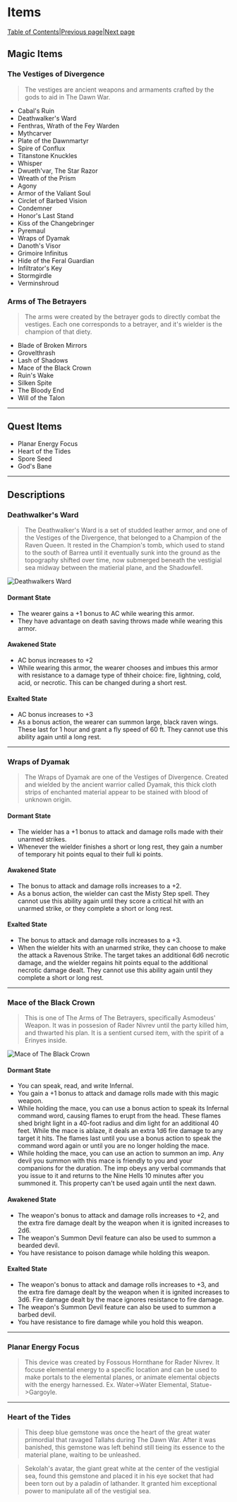 # Items
[Table of Contents][TC]|[Previous page][P]|[Next page][S]

## Magic Items
### The Vestiges of Divergence
>The vestiges are ancient weapons and armaments crafted by the gods to aid in The Dawn War.
- Cabal's Ruin
- Deathwalker's Ward
- Fenthras, Wrath of the Fey Warden
- Mythcarver
- Plate of the Dawnmartyr
- Spire of Conflux
- Titanstone Knuckles
- Whisper
- Dwueth'var, The Star Razor
- Wreath of the Prism
- Agony
- Armor of the Valiant Soul
- Circlet of Barbed Vision
- Condemner
- Honor's Last Stand
- Kiss of the Changebringer
- Pyremaul
- Wraps of Dyamak
- Danoth's Visor
- Grimoire Infinitus
- Hide of the Feral Guardian
- Infiltrator's Key
- Stormgirdle
- Verminshroud

### Arms of The Betrayers
>The arms were created by the betrayer gods to directly combat the vestiges. Each one corresponds to a betrayer, and it's wielder is the champion of that diety.
- Blade of Broken Mirrors
- Grovelthrash
- Lash of Shadows
- Mace of the Black Crown
- Ruin's Wake
- Silken Spite
- The Bloody End
- Will of the Talon
---------------------------------------------------------------------------------------------------------------------------------------------------------------------------------
## Quest Items
- Planar Energy Focus
- Heart of the Tides
- Spore Seed
- God's Bane
---------------------------------------------------------------------------------------------------------------------------------------------------------------------------------
## Descriptions

### Deathwalker's Ward
>The Deathwalker's Ward is a set of studded leather armor, and one of the Vestiges of the Divergence, that belonged to a Champion of the Raven Queen. It rested in the Champion's tomb, which used to stand to the south of Barrea until it eventually sunk into the ground as the topography shifted over time, now submerged beneath the vestigial sea midway between the matierial plane, and the Shadowfell.

![Deathwalkers Ward](https://static.wikia.nocookie.net/criticalrole/images/f/f2/Deathwalkers-Ward-by-David-Rodrigues.jpg/revision/latest/scale-to-width-down/310?cb=20160808141609)

#### Dormant State
- The wearer gains a +1 bonus to AC while wearing this armor.
- They have advantage on death saving throws made while wearing this armor.

#### Awakened State
- AC bonus increases to +2
- While wearing this armor, the wearer chooses and imbues this armor with resistance to a damage type of thheir choice: fire, lightning, cold, acid, or necrotic. This can be changed during a short rest.

#### Exalted State
- AC bonus increases to +3
- As a bonus action, the wearer can summon large, black raven wings. These last for 1 hour and grant a fly speed of 60 ft. They cannot use this ability again until a long rest.
---------------------------------------------------------------------------------------------------------------------------------------------------------------------------------

### Wraps of Dyamak
>The Wraps of Dyamak are one of the Vestiges of Divergence. Created and wielded by the ancient warrior called Dyamak, this thick cloth strips of enchanted material appear to be stained with blood of unknown origin.

#### Dormant State
- The wielder has a +1 bonus to attack and damage rolls made with their unarmed strikes.
- Whenever the wielder finishes a short or long rest, they gain a number of temporary hit points equal to their full ki points.

#### Awakened State
- The bonus to attack and damage rolls increases to a +2.
- As a bonus action, the wielder can cast the Misty Step spell. They cannot use this ability again until they score a critical hit with an unarmed strike, or they complete a short or long rest.

#### Exalted State
- The bonus to attack and damage rolls increases to a +3.
- When the wielder hits with an unarmed strike, they can choose to make the attack a Ravenous Strike. The target takes an additional 6d6 necrotic damage, and the wielder regains hit points equal to the additional necrotic damage dealt. They cannot use this ability again until they complete a short or long rest.
---------------------------------------------------------------------------------------------------------------------------------------------------------------------------------

### Mace of the Black Crown
>This is one of The Arms of The Betrayers, specifically Asmodeus' Weapon. It was in possesion of Rader Nivrev until the party killed him, and thwarted his plan. It is a sentient cursed item, with the spirit of a Erinyes inside.

![Mace of The Black Crown](https://static.wikia.nocookie.net/blaedura-official/images/d/d0/BlackMace.png/revision/latest?cb=20201110005531)

#### Dormant State
- You can speak, read, and write Infernal.
- You gain a +1 bonus to attack and damage rolls made with this magic weapon.
- While holding the mace, you can use a bonus action to speak its Infernal command word, causing flames to erupt from the head. These flames shed bright light in a 40-foot radius and dim light for an additional 40 feet. While the mace is ablaze, it deals an extra 1d6 fire damage to any target it hits. The flames last until you use a bonus action to speak the command word again or until you are no longer holding the mace.
- While holding the mace, you can use an action to summon an imp. Any devil you summon with this mace is friendly to you and your companions for the duration. The imp obeys any verbal commands that you issue to it and returns to the Nine Hells 10 minutes after you summoned it. This property can't be used again until the next dawn.

#### Awakened State
- The weapon's bonus to attack and damage rolls increases to +2, and the extra fire damage dealt by the weapon when it is ignited increases to 2d6.
- The weapon's Summon Devil feature can also be used to summon a bearded devil.
- You have resistance to poison damage while holding this weapon.

#### Exalted State
- The weapon's bonus to attack and damage rolls increases to +3, and the extra fire damage dealt by the weapon when it is ignited increases to 3d6. Fire damage dealt by the mace ignores resistance to fire damage.
- The weapon's Summon Devil feature can also be used to summon a barbed devil.
- You have resistance to fire damage while you hold this weapon.


---------------------------------------------------------------------------------------------------------------------------------------------------------------------------------
### Planar Energy Focus
>This device was created by Fossous Hornthane for Rader Nivrev. It focuse elemental energy to a specific location and can be used to make portals to the elemental planes, or animate elemental objects with the energy harnessed. Ex. Water->Water Elemental, Statue->Gargoyle.

---------------------------------------------------------------------------------------------------------------------------------------------------------------------------------
### Heart of the Tides
>This deep blue gemstone was once the heart of the great water primordial that ravaged Tallahs during The Dawn War. After it was banished, this gemstone was left behind still tieing its essence to the material plane, waiting to be unleashed.

>Sekolah's avatar, the giant great white at the center of the vestigial sea, found this gemstone and placed it in his eye socket that had been torn out by a paladin of lathander. It granted him exceptional power to manipulate all of the vestigial sea.




























[TC]: README.md "Table of Contents"
[P]: PCs.md "Player Characters"
[S]: SessionLogs.md "Session Logs"
